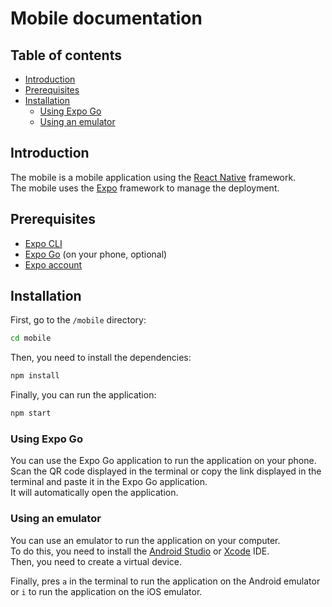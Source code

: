 <!-- omit in toc -->
# Mobile documentation

<!-- omit in toc -->
## Table of contents

- [Introduction](#introduction)
- [Prerequisites](#prerequisites)
- [Installation](#installation)
  - [Using Expo Go](#using-expo-go)
  - [Using an emulator](#using-an-emulator)

## Introduction

The mobile is a mobile application using the [React Native](https://reactnative.dev/) framework.  
The mobile uses the [Expo](https://expo.io/) framework to manage the deployment.

## Prerequisites

- [Expo CLI](https://docs.expo.io/workflow/expo-cli/)
- [Expo Go](https://expo.io/client) (on your phone, optional)
- [Expo account](https://expo.io/signup)

## Installation

First, go to the `/mobile` directory:

```bash
cd mobile
```

Then, you need to install the dependencies:

```bash
npm install
```

Finally, you can run the application:

```bash
npm start
```

### Using Expo Go

You can use the Expo Go application to run the application on your phone.  
Scan the QR code displayed in the terminal or copy the link displayed in the terminal and paste it in the Expo Go application.  
It will automatically open the application.  

### Using an emulator

You can use an emulator to run the application on your computer.  
To do this, you need to install the [Android Studio](https://developer.android.com/studio) or [Xcode](https://developer.apple.com/xcode/) IDE.  
Then, you need to create a virtual device.  

Finally, pres `a` in the terminal to run the application on the Android emulator or `i` to run the application on the iOS emulator.  
